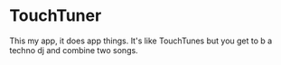 # TouchTuner
This my app, it does app things. It's like TouchTunes but you get to b a techno dj and combine two songs.
